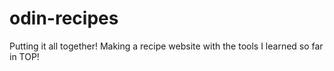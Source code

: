 # odin-recipes
Putting it all together!
Making a recipe website with the tools I learned so far in TOP!